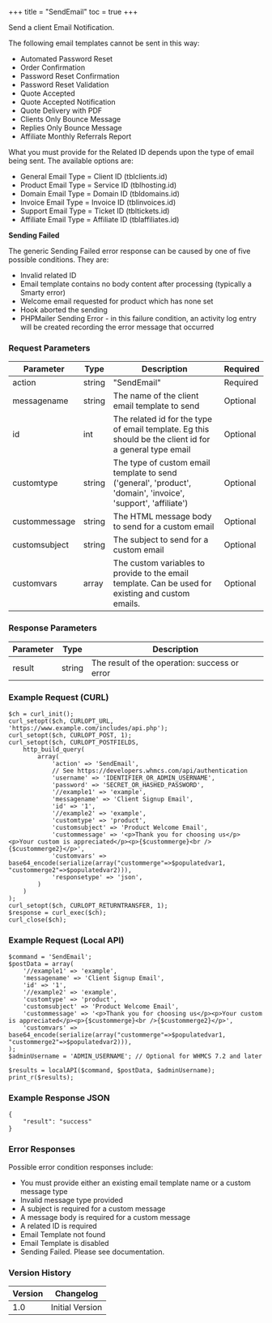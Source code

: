 +++
title = "SendEmail"
toc = true
+++

Send a client Email Notification.

The following email templates cannot be sent in this way:

* Automated Password Reset
* Order Confirmation
* Password Reset Confirmation
* Password Reset Validation
* Quote Accepted
* Quote Accepted Notification
* Quote Delivery with PDF
* Clients Only Bounce Message
* Replies Only Bounce Message
* Affiliate Monthly Referrals Report

What you must provide for the Related ID depends upon the type of email being sent.
The available options are:
* General Email Type = Client ID (tblclients.id)
* Product Email Type = Service ID (tblhosting.id)
* Domain Email Type = Domain ID (tbldomains.id)
* Invoice Email Type = Invoice ID (tblinvoices.id)
* Support Email Type = Ticket ID (tbltickets.id)
* Affiliate Email Type = Affiliate ID (tblaffiliates.id)

**Sending Failed**

The generic Sending Failed error response can be caused by one of five possible conditions. They are:
* Invalid related ID
* Email template contains no body content after processing (typically a Smarty error)
* Welcome email requested for product which has none set
* Hook aborted the sending
* PHPMailer Sending Error - in this failure condition, an activity log entry will be created recording the error message that occurred

### Request Parameters

| Parameter | Type | Description | Required |
| --------- | ---- | ----------- | -------- |
| action | string | "SendEmail" | Required |
| messagename | string | The name of the client email template to send | Optional |
| id | int | The related id for the type of email template. Eg this should be the client id for a general type email | Optional |
| customtype | string | The type of custom email template to send ('general', 'product', 'domain', 'invoice', 'support', 'affiliate') | Optional |
| custommessage | string | The HTML message body to send for a custom email | Optional |
| customsubject | string | The subject to send for a custom email | Optional |
| customvars | array | The custom variables to provide to the email template. Can be used for existing and custom emails. | Optional |

### Response Parameters

| Parameter | Type | Description |
| --------- | ---- | ----------- |
| result | string | The result of the operation: success or error |


### Example Request (CURL)

```
$ch = curl_init();
curl_setopt($ch, CURLOPT_URL, 'https://www.example.com/includes/api.php');
curl_setopt($ch, CURLOPT_POST, 1);
curl_setopt($ch, CURLOPT_POSTFIELDS,
    http_build_query(
        array(
            'action' => 'SendEmail',
            // See https://developers.whmcs.com/api/authentication
            'username' => 'IDENTIFIER_OR_ADMIN_USERNAME',
            'password' => 'SECRET_OR_HASHED_PASSWORD',
            '//example1' => 'example',
            'messagename' => 'Client Signup Email',
            'id' => '1',
            '//example2' => 'example',
            'customtype' => 'product',
            'customsubject' => 'Product Welcome Email',
            'custommessage' => '<p>Thank you for choosing us</p><p>Your custom is appreciated</p><p>{$custommerge}<br />{$custommerge2}</p>',
            'customvars' => base64_encode(serialize(array("custommerge"=>$populatedvar1, "custommerge2"=>$populatedvar2))),
            'responsetype' => 'json',
        )
    )
);
curl_setopt($ch, CURLOPT_RETURNTRANSFER, 1);
$response = curl_exec($ch);
curl_close($ch);
```


### Example Request (Local API)

```
$command = 'SendEmail';
$postData = array(
    '//example1' => 'example',
    'messagename' => 'Client Signup Email',
    'id' => '1',
    '//example2' => 'example',
    'customtype' => 'product',
    'customsubject' => 'Product Welcome Email',
    'custommessage' => '<p>Thank you for choosing us</p><p>Your custom is appreciated</p><p>{$custommerge}<br />{$custommerge2}</p>',
    'customvars' => base64_encode(serialize(array("custommerge"=>$populatedvar1, "custommerge2"=>$populatedvar2))),
);
$adminUsername = 'ADMIN_USERNAME'; // Optional for WHMCS 7.2 and later

$results = localAPI($command, $postData, $adminUsername);
print_r($results);
```


### Example Response JSON

```
{
    "result": "success"
}
```


### Error Responses

Possible error condition responses include:

* You must provide either an existing email template name or a custom message type
* Invalid message type provided
* A subject is required for a custom message
* A message body is required for a custom message
* A related ID is required
* Email Template not found
* Email Template is disabled
* Sending Failed. Please see documentation.


### Version History

| Version | Changelog |
| ------- | --------- |
| 1.0 | Initial Version |
